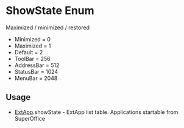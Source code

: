<properties generated="1" SortOrder="990" />

# ShowState Enum

Maximized / minimized / restored

* Minimized = 0
* Maximized = 1
* Default = 2
* ToolBar = 256
* AddressBar = 512
* StatusBar = 1024
* MenuBar = 2048

## Usage
* [ExtApp](ExtApp.md).showState - ExtApp list table. Applications startable from SuperOffice

